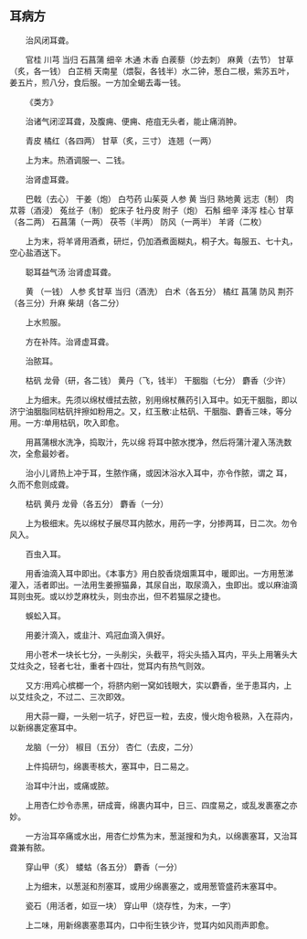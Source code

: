 ## 耳病方


&emsp;&emsp;治风闭耳聋。

&emsp;&emsp;官桂 川芎 当归 石菖蒲 细辛 木通 木香 白蒺藜（炒去刺） 麻黄（去节） 甘草（炙，各一钱） 白芷梢 天南星（煨裂，各钱半）水二钟，葱白二根，紫苏五叶，姜五片，煎八分，食后服。一方加全蝎去毒一钱。

&emsp;&emsp;《类方》

&emsp;&emsp;治诸气闭涩耳聋，及腹痈、便痈、疮疽无头者，能止痛消肿。

&emsp;&emsp;青皮 橘红（各四两） 甘草（炙，三寸） 连翘（一两）

&emsp;&emsp;上为末。热酒调服一、二钱。

&emsp;&emsp;治肾虚耳聋。

&emsp;&emsp;巴戟（去心） 干姜（炮） 白芍药 山茱萸 人参 黄 当归 熟地黄 远志（制） 肉苁蓉（酒浸） 菟丝子（制） 蛇床子 牡丹皮 附子（炮） 石斛 细辛 泽泻 桂心 甘草（各二两） 石菖蒲（一两） 茯苓（半两） 防风（一两半） 羊肾（二枚）

&emsp;&emsp;上为末，将羊肾用酒煮，研烂，仍加酒煮面糊丸，桐子大。每服五、七十丸，空心盐酒送下。

&emsp;&emsp;聪耳益气汤 治肾虚耳聋。

&emsp;&emsp;黄 （一钱） 人参 炙甘草 当归（酒洗） 白术（各五分） 橘红 菖蒲 防风 荆芥（各三分）升麻 柴胡（各二分）

&emsp;&emsp;上水煎服。

&emsp;&emsp;方在补阵。治肾虚耳聋。

&emsp;&emsp;治脓耳。

&emsp;&emsp;枯矾 龙骨（研，各二钱） 黄丹（飞，钱半） 干胭脂（七分） 麝香（少许）

&emsp;&emsp;上为细末。先须以绵杖缠拭去脓，别用绵杖蘸药引入耳中。如无干胭脂，即以济宁油胭脂同枯矾拌擦如粉用之。又，红玉散∶止枯矾、干胭脂、麝香三味，等分用。一方∶单用枯矾，吹入即愈。

&emsp;&emsp;用菖蒲根水洗净，捣取汁，先以绵 将耳中脓水搅净，然后将蒲汁灌入荡洗数次，全愈最妙者。

&emsp;&emsp;治小儿肾热上冲于耳，生脓作痛，或因沐浴水入耳中，亦令作脓，谓之 耳，久而不愈则成聋。

&emsp;&emsp;枯矾 黄丹 龙骨（各五分） 麝香（一分）

&emsp;&emsp;上为极细末。先以绵杖子展尽耳内脓水，用药一字，分掺两耳，日二次。勿令风入。

&emsp;&emsp;百虫入耳。

&emsp;&emsp;用香油滴入耳中即出。《本事方》用白胶香烧烟熏耳中，暖即出。一方用葱涕灌入，活者即出。一法用生姜擦猫鼻，其尿自出，取尿滴入，虫即出。或以麻油滴耳则虫死。或以炒芝麻枕头，则虫亦出，但不若猫尿之捷也。

&emsp;&emsp;蜈蚣入耳。

&emsp;&emsp;用姜汁滴入，或韭汁、鸡冠血滴入俱好。

&emsp;&emsp;用小苍术一块长七分，一头削尖，头截平，将尖头插入耳内，平头上用箸头大艾炷灸之，轻者七壮，重者十四壮，觉耳内有热气则效。

&emsp;&emsp;又方∶用鸡心槟榔一个，将脐内剜一窝如钱眼大，实以麝香，坐于患耳内，上以艾炷灸之，不过二、三次即效。

&emsp;&emsp;用大蒜一瓣，一头剜一坑子，好巴豆一粒，去皮，慢火炮令极熟，入在蒜内，以新绵裹定塞耳中。

&emsp;&emsp;龙脑（一分） 椒目（五分） 杏仁（去皮，二分）

&emsp;&emsp;上件捣研匀，绵裹枣核大，塞耳中，日二易之。

&emsp;&emsp;治耳中汁出，或痛或脓。

&emsp;&emsp;上用杏仁炒令赤黑，研成膏，绵裹内耳中，日三、四度易之，或乱发裹塞之亦妙。

&emsp;&emsp;一方治耳卒痛或水出，用杏仁炒焦为末，葱涎搜和为丸，以绵裹塞耳，又治耳聋兼有脓。

&emsp;&emsp;穿山甲（炙） 蝼蛄（各五分） 麝香（一分）

&emsp;&emsp;上为细末，以葱涎和剂塞耳，或用少绵裹塞之，或用葱管盛药末塞耳中。

&emsp;&emsp;瓷石（用活者，如豆一块） 穿山甲（烧存性，为末，一字）

&emsp;&emsp;上二味，用新绵裹塞患耳内，口中衔生铁少许，觉耳内如风雨声即愈。

